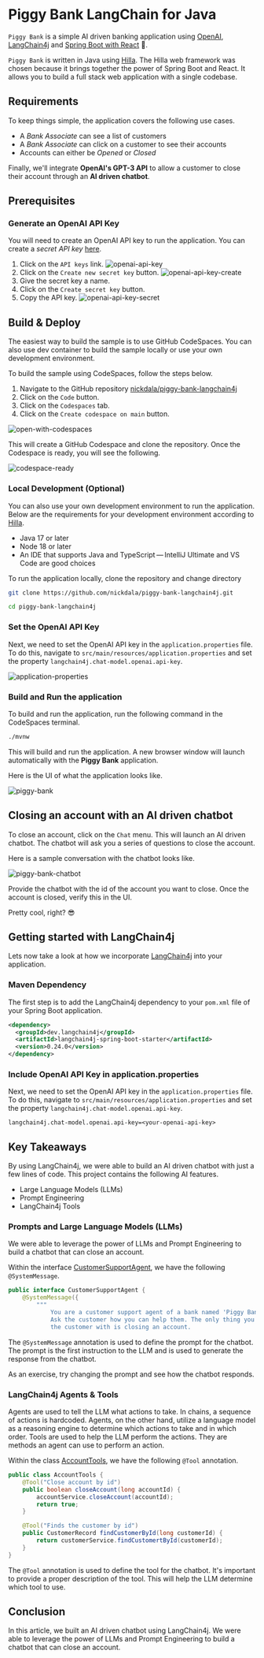 # Piggy Bank LangChain for Java

`Piggy Bank` is a simple AI driven banking application using [OpenAI](https://openai.com/), [LangChain4j](https://github.com/langchain4j/langchain4j) and [Spring Boot with React](https://hilla.dev/) :rocket:.

`Piggy Bank` is written in Java using [Hilla](https://hilla.dev/). The Hilla web framework was chosen because it brings together the power of Spring Boot and React. It allows you to build a full stack web application with a single codebase.

## Requirements

To keep things simple, the application covers the following use cases.

- A *Bank Associate* can see a list of customers
- A *Bank Associate* can click on a customer to see their accounts
- Accounts can either be *Opened* or *Closed*

Finally, we'll integrate **OpenAI's GPT-3 API** to allow a customer to close their account through an **AI driven chatbot**.

## Prerequisites

### Generate an OpenAI API Key

You will need to create an OpenAI API key to run the application. You can create a *secret API key* [here](https://platform.openai.com/api-keys).

1. Click on the `API keys` link.
    ![openai-api-key](./assets/openai-api-key.png)
1. Click on the `Create new secret key` button.
    ![openai-api-key-create](./assets/openai-api-key-create.png)
1. Give the secret key a name.
1. Click on the `Create secret key` button.
1. Copy the API key.
    ![openai-api-key-secret](./assets/openai-api-key-secret.png)

## Build & Deploy

The easiest way to build the sample is to use GitHub CodeSpaces. You can also use dev container to build the sample locally or use your own development environment.

To build the sample using CodeSpaces, follow the steps below.

1. Navigate to the GitHub repository [nickdala/piggy-bank-langchain4j](https://github.com/nickdala/piggy-bank-langchain4j)
1. Click on the `Code` button.
1. Click on the `Codespaces` tab.
1. Click on the `Create codespace on main` button.

![open-with-codespaces](./assets/open-with-codespaces.png)

This will create a GitHub Codespace and clone the repository. Once the Codespace is ready, you will see the following.

![codespace-ready](./assets/codespace-ready.png)

### Local Development (Optional)

You can also use your own development environment to run the application. Below are the requirements for your development environment according to [Hilla](https://hilla.dev/docs/react/start/basics#requirements).

- Java 17 or later
- Node 18 or later
- An IDE that supports Java and TypeScript — IntelliJ Ultimate and VS Code are good choices

To run the application locally, clone the repository and change directory

```bash
git clone https://github.com/nickdala/piggy-bank-langchain4j.git

cd piggy-bank-langchain4j
```

### Set the OpenAI API Key

Next, we need to set the OpenAI API key in the `application.properties` file. To do this, navigate to `src/main/resources/application.properties` and set the property `langchain4j.chat-model.openai.api-key`.

![application-properties](./assets/application-properties.png)

### Build and Run the application

To build and run the application, run the following command in the CodeSpaces terminal.

```bash
./mvnw
```

This will build and run the application. A new browser window will launch automatically with the **Piggy Bank** application.

Here is the UI of what the application looks like.

![piggy-bank](./assets/piggy-bank.png)

## Closing an account with an AI driven chatbot

To close an account, click on the `Chat` menu. This will launch an AI driven chatbot. The chatbot will ask you a series of questions to close the account.

Here is a sample conversation with the chatbot looks like.

![piggy-bank-chatbot](./assets/piggy-bank-chatbot.png)

Provide the chatbot with the id of the account you want to close. Once the account is closed, verify this in the UI.

Pretty cool, right? :sunglasses:

## Getting started with LangChain4j

Lets now take a look at how we incorporate [LangChain4j](https://github.com/langchain4j/langchain4j) into your application.

### Maven Dependency

The first step is to add the LangChain4j dependency to your `pom.xml` file of your Spring Boot application.

```xml
<dependency>
  <groupId>dev.langchain4j</groupId>
  <artifactId>langchain4j-spring-boot-starter</artifactId>
  <version>0.24.0</version>
</dependency>
```

### Include OpenAI API Key in application.properties

Next, we need to set the OpenAI API key in the `application.properties` file. To do this, navigate to `src/main/resources/application.properties` and set the property `langchain4j.chat-model.openai.api-key`.

```properties
langchain4j.chat-model.openai.api-key=<your-openai-api-key>
```

## Key Takeaways

By using LangChain4j, we were able to build an AI driven chatbot with just a few lines of code. This project contains the following AI features.

- Large Language Models (LLMs)
- Prompt Engineering
- LangChain4j Tools

### Prompts and Large Language Models (LLMs)

We were able to leverage the power of LLMs and Prompt Engineering to build a chatbot that can close an account.

Within the interface [CustomerSupportAgent](./src/main/java/dev/langchain4j/samples/piggybank/CustomerSupportAgent.java), we have the following `@SystemMessage`.

```java
public interface CustomerSupportAgent {
    @SystemMessage({
        """
            You are a customer support agent of a bank named 'Piggy Bank Assistant'.
            Ask the customer how you can help them. The only thing you can assist
            the customer with is closing an account.
```

The `@SystemMessage` annotation is used to define the prompt for the chatbot. The prompt is the first instruction to the LLM and is used to generate the response from the chatbot.

As an exercise, try changing the prompt and see how the chatbot responds.

### LangChain4j Agents & Tools

Agents are used to tell the LLM what actions to take. In chains, a sequence of actions is hardcoded. Agents, on the other hand, utilize a language model as a reasoning engine to determine which actions to take and in which order. Tools are used to help the LLM perform the actions. They are methods an agent can use to perform an action.

Within the class [AccountTools](./src/main/java/dev/langchain4j/samples/piggybank/AccountTools.java), we have the following `@Tool` annotation.

```java
public class AccountTools {
    @Tool("Close account by id")
    public boolean closeAccount(long accountId) {
        accountService.closeAccount(accountId);
        return true;
    }

    @Tool("Finds the customer by id")
    public CustomerRecord findCustomerById(long customerId) {
        return customerService.findCustomertById(customerId);
    }
}
```

The `@Tool` annotation is used to define the tool for the chatbot. It's important to provide a proper description of the tool. This will help the LLM determine which tool to use.

## Conclusion

In this article, we built an AI driven chatbot using LangChain4j. We were able to leverage the power of LLMs and Prompt Engineering to build a chatbot that can close an account.
